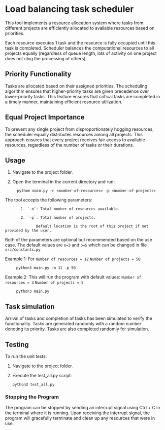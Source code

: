 # Load balancing task scheduler
This tool implements a resource allocation system where tasks from different 
projects are efficiently allocated to available resources based on 
priorities. 

Each resource executes 1 task and the resource is fully occupied until this
task is completed.
Scheduler balances the computational resources to all projects equally
(regardless of queue length, lots of activity on one project does not clog the
processing of others)

## Priority Functionality
Tasks are allocated based on their assigned priorities. The scheduling algorithm ensures 
that higher-priority tasks are given precedence over lower-priority tasks. 
This feature ensures that critical tasks are completed in a timely manner, maintaining efficient resource utilization.

## Equal Project Importance
To prevent any single project from disproportionately hogging resources, 
the scheduler equally distributes resources among all projects. 
This approach ensures that every project receives fair access to 
available resources, regardless of the number of tasks or their durations.

## Usage
1. Navigate to the project folder.
2. Open the terminal in the current directory and run:

         python main.py -n <number-of-resources> -p <number-of-projects>


The tool accepts the following parameters:
     
           1. `-n`: Total number of resources available.

           2. `-p`: Total number of projects.
   
                  Default location is the root of this project if not provided by the user.

Both of the parameters are optional but recommended based on the use case.
The default values are `n=3` and `p=5` which can be changed in file `src/constants.py`

Example 1: For
        `Number of resources = 12`
        `Number of projects = 50`

         python3 main.py -n 12 -p 50

Example 2: This will run the program with default values:
            `Number of resources = 3`
            `Number of projects = 5`

         python3 main.py

## Task simulation
Arrival of tasks and completion of tasks has been simulated to verify 
the functionality.
Tasks are generated randomly with a random number denoting its priority.
Tasks are also completed randomly for simulation.


## Testing
To run the unit tests:

1. Navigate to the project folder.

2. Execute the test_all.py script:

       python3 test_all.py

### Stopping the Program
The program can be stopped by sending an interrupt signal using 
Ctrl + C in the terminal where it is running. Upon receiving the 
interrupt signal, the program will gracefully terminate and clean 
up any resources that were in use.